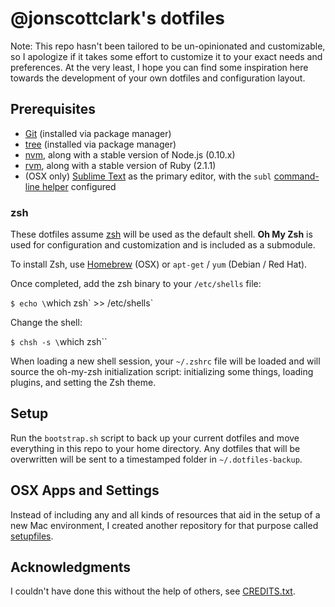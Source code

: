 # @jonscottclark's dotfiles

Note: This repo hasn't been tailored to be un-opinionated and customizable, so I apologize if it takes some effort to customize it to your exact needs and preferences. At the very least, I hope you can find some inspiration here towards the development of your own dotfiles and configuration layout.

## Prerequisites

- [Git](https://git-scm.com) (installed via package manager)
- [tree](http://mama.indstate.edu/users/ice/tree) (installed via package manager)
- [nvm](https://github.com/creationix/nvm), along with a stable version of Node.js (0.10.x)
- [rvm](https://rvm.io), along with a stable version of Ruby (2.1.1)
- (OSX only) [Sublime Text](https://www.sublimetext.com) as the primary editor, with the `subl` [command-line helper](https://google.com/#q=subl+command+line) configured

### zsh

These dotfiles assume [zsh](https://en.wikipedia.org/wiki/Z_shell) will be used as the default shell. **Oh My Zsh** is used for configuration and customization and is included as a submodule.

To install Zsh, use [Homebrew](http://brew.sh) (OSX) or `apt-get` / `yum` (Debian / Red Hat).

Once completed, add the zsh binary to your `/etc/shells` file:

`$ echo \`which zsh\` >> /etc/shells`

Change the shell:

`$ chsh -s \`which zsh\``

When loading a new shell session, your `~/.zshrc` file will be loaded and will source the oh-my-zsh initialization script: initializing some things, loading plugins, and setting the Zsh theme.

## Setup

Run the `bootstrap.sh` script to back up your current dotfiles and move everything in this repo to your home directory. Any dotfiles that will be overwritten will be sent to a timestamped folder in `~/.dotfiles-backup`.

## OSX Apps and Settings

Instead of including any and all kinds of resources that aid in the setup of a new Mac environment, I created another repository for that purpose called [setupfiles](https://github.com/jonscottclark/setupfiles).

## Acknowledgments

I couldn't have done this without the help of others, see [CREDITS.txt](https://github.com/jonscottclark/dotfiles/blob/master/CREDITS.txt).